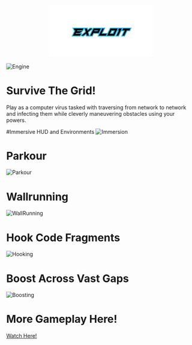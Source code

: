 <p align="center">
  <img src="https://github.com/Nizar1999/Expl01t/blob/main/screenshots/Banner.png" width = 55%; height=55% />
</p>

![Engine](https://img.shields.io/badge/-MADE%20WITH%20UE4-black?style=for-the-badge&logo=unreal-engine&logoColor=31B3E0)

# Survive The Grid!

Play as a computer virus tasked with traversing from network to network and infecting them while cleverly maneuvering obstacles using your powers.

#Immersive HUD and Environments
![Immersion](./screenshots/Immersion.gif)

# Parkour
![Parkour](./screenshots/Parkour.gif)

# Wallrunning
![WallRunning](./screenshots/WallRunning.gif)

# Hook Code Fragments
![Hooking](./screenshots/Hook.gif)

# Boost Across Vast Gaps
![Boosting](./screenshots/Boost.gif)

# More Gameplay Here!
<a href="https://www.youtube.com/embed/aVxXWEto6n8">Watch Here!</a>
